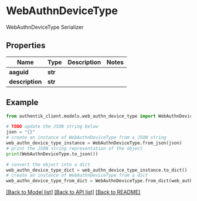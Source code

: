 # WebAuthnDeviceType

WebAuthnDeviceType Serializer

## Properties

Name | Type | Description | Notes
------------ | ------------- | ------------- | -------------
**aaguid** | **str** |  | 
**description** | **str** |  | 

## Example

```python
from authentik_client.models.web_authn_device_type import WebAuthnDeviceType

# TODO update the JSON string below
json = "{}"
# create an instance of WebAuthnDeviceType from a JSON string
web_authn_device_type_instance = WebAuthnDeviceType.from_json(json)
# print the JSON string representation of the object
print(WebAuthnDeviceType.to_json())

# convert the object into a dict
web_authn_device_type_dict = web_authn_device_type_instance.to_dict()
# create an instance of WebAuthnDeviceType from a dict
web_authn_device_type_from_dict = WebAuthnDeviceType.from_dict(web_authn_device_type_dict)
```
[[Back to Model list]](../README.md#documentation-for-models) [[Back to API list]](../README.md#documentation-for-api-endpoints) [[Back to README]](../README.md)


